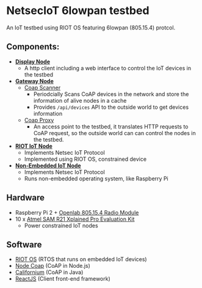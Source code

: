 # NetsecIoT 6lowpan testbed
An IoT testbed using RIOT OS featuring 6lowpan (805.15.4) protcol.

## Components:
* **[Display Node](https://github.com/lightertu/NetsecIoT/tree/master/display-node)**
  - A http client including a web interface to control the IoT devices in the testbed
* **[Gateway Node](https://github.com/lightertu/NetsecIoT/tree/master/gateway-node)**
  - [Coap Scanner](https://github.com/lightertu/NetsecIoT/tree/master/gateway-node/coap-scanner)
    - Periodcially Scans CoAP devices in the network and store the information of alive nodes in a cache
    - Provides `/api/devices` API to the outside world to get devices information
  - [Coap Proxy](https://github.com/lightertu/NetsecIoT/tree/master/gateway-node/coap-proxy)
    - An access point to the testbed, it translates HTTP requests to CoAP request, so the outside world can
      can control the nodes in the testbed.
* **[RIOT IoT Node](https://github.com/lightertu/NetsecIoT/tree/master/riot-node)**
  - Implements Netsec IoT Protocol
  - Implemented using RIOT OS, constrained device  
* **[Non-Embedded IoT Node](https://github.com/lightertu/NetsecIoT/tree/master/rpi-node)**
  - Implements Netsec IoT Protocol
  - Runs non-embedded operating system, like Raspberry Pi

## Hardware
* Raspberry Pi 2 + [Openlab 805.15.4 Radio Module](http://openlabs.co/store/Raspberry-Pi-802.15.4-radio)
* 10 x [Atmel SAM R21 Xplained Pro Evaluation Kit](http://www.atmel.com/tools/ATSAMD21-XPRO.aspx)
  - Power constrained IoT nodes
  
## Software
* [RIOT OS](https://github.com/RIOT-OS/RIOT) (RTOS that runs on embedded IoT devices)
* [Node Coap](https://github.com/mcollina/node-coap) (CoAP in Node.js)
* [Californium](https://github.com/eclipse/californium) (CoAP in Java)
* [ReactJS](https://facebook.github.io/react/) (Client front-end framework)
